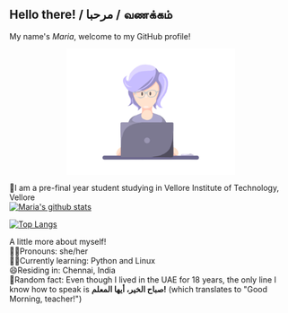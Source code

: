 ## Hello there! / مرحبا / வணக்கம்     
My name's *Maria*, welcome to my GitHub profile!      

<p align="center"><img src= "https://github.com/rxnnae/rxnnae/blob/main/gifs%2C%20icons/shot09.gif" width="300" style="vertical-align:middle"/></p>

📍I am a pre-final year student studying in Vellore Institute of Technology, Vellore  
[![Maria's github stats](https://github-readme-stats.vercel.app/api?username=rxnnae&show_icons=true&theme=tokyonight)](https://github.com/rxnnae/github-readme-stats)  

[![Top Langs](https://github-readme-stats.vercel.app/api/top-langs/?username=rxnnae&show_icons=true&theme=tokyonight)](https://github.com/rxnnae/github-readme-stats)      

A little more about myself!       
💁‍♀️Pronouns: she/her   
👩‍💻Currently learning: Python and Linux   
😄Residing in: Chennai, India    
💭Random fact: Even though I lived in the UAE for 18 years, the only line I know how to speak is **صباح الخير، أيها المعلم!** (which translates to "Good Morning, teacher!")

